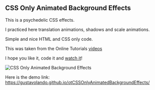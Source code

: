 ## CSS Only Animated Background Effects

This is a psychedelic CSS effects.

I practiced here translation animations, shadows and scale animations.

Simple and nice HTML and CSS only code.

This was taken from the Online Tutorials [videos](https://www.youtube.com/watch?v=TTl7SWzGp6k)

I hope you like it, code it and [watch it](https://gustavolando.github.io/otCSSOnlyAnimatedBackgroundEffects/)!

![CSS Only Animated Background Effects](https://gustavolando.github.io/otCSSOnlyAnimatedBackgroundEffects/CSS%20Only%20Animated%20Background%20Effects.png)

Here is the demo link:  https://gustavolando.github.io/otCSSOnlyAnimatedBackgroundEffects/
